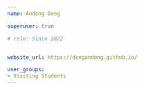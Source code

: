 ```yaml
---
name: Andong Deng

superuser: true

# role: Since 2022


website_url: https://dengandong.github.io/

user_groups:
- Visiting Students
---
```

